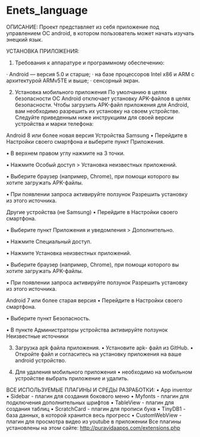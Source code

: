 # Enets_language
ОПИСАНИЕ:
Проект представляет из себя приложение под управлением ОС android, в котором пользователь может начать изучать энецкий язык. 

УСТАНОВКА ПРИЛОЖЕНИЯ:

 1. Требования к аппаратуре и программному обеспечению:

· Android — версия 5.0 и старше; 
· на базе процессоров Intel x86 и ARM с архитектурой ARMv5TE и выше;
· сенсорный экран.

 2. Установка мобильного приложения 
По умолчанию в целях безопасности ОС Android отключает установку APK-файлов в целях безопасности. Чтобы загрузить APK-файл приложения для Android, вам необходимо      разрешить их установку на своем устройстве. 
Следуйте приведенным ниже инструкциям для своей версии устройства и марки телефона:

Android 8 или более новая версия
Устройства Samsung
 • Перейдите в Настройки своего смартфона и выберите пункт Приложения.

 • В верхнем правом углу нажмите на 3 точки.

 • Нажмите Особый доступ > Установка неизвестных приложений.

 • Выберите браузер (например, Chrome), при помощи которого вы хотите загружать APK-файлы.

 • При появлении запроса активируйте ползунок Разрешить установку из этого источника.

Другие устройства (не Samsung)
 • Перейдите в Настройки своего смартфона.

 • Выберите пункт Приложения и уведомления > Дополнительно.

 • Нажмите Специальный доступ.

 • Нажмите Установка неизвестных приложений.

 • Выберите браузер (например, Chrome), при помощи которого вы хотите загружать APK-файлы.

 • При появлении запроса активируйте ползунок Разрешить установку из этого источника.

Android 7 или более старая версия
 • Перейдите в Настройки своего смартфона.

 • Выберите пункт Безопасность.

 • В пункте Администраторы устройства активируйте ползунок Неизвестные источники

 3. Загрузка apk файла приложения.
 • Установите apk- файл из GitHub.
 • Откройте файл и согласитесь на установку приложения на ваше android устройство.

 4. Для удаления мобильного приложения 
 • необходимо на мобильном устройстве выбрать приложение и удалить.
 
ВСЕ ИСПОЛЬЗУЕМЫЕ ПЛАГИНЫ И СРЕДЫ РАЗРАБОТКИ:
 • App inventor
 • Sidebar - плагин для создания бокового меню
 • Myfonts - плагин для подключения дополнительных шрифтов
 • TableView - плагин для создания таблиц
 • ScratchCard - плагин для прописи букв
 • TinyDB1 - база данных, в которой хранится весь прогресс
 • CustomWebView - плагин для просмотра видео из youtube в приложении
 Все плагины установлены на этом сайте: http://puravidaapps.com/extensions.php
 
 
